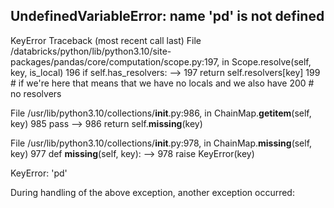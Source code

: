 UndefinedVariableError: name 'pd' is not defined
---------------------------------------------------------------------------
KeyError                                  Traceback (most recent call last)
File /databricks/python/lib/python3.10/site-packages/pandas/core/computation/scope.py:197, in Scope.resolve(self, key, is_local)
    196 if self.has_resolvers:
--> 197     return self.resolvers[key]
    199 # if we're here that means that we have no locals and we also have
    200 # no resolvers

File /usr/lib/python3.10/collections/__init__.py:986, in ChainMap.__getitem__(self, key)
    985         pass
--> 986 return self.__missing__(key)

File /usr/lib/python3.10/collections/__init__.py:978, in ChainMap.__missing__(self, key)
    977 def __missing__(self, key):
--> 978     raise KeyError(key)

KeyError: 'pd'

During handling of the above exception, another exception occurred:

